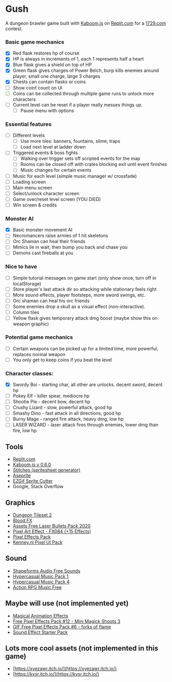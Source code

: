 # Gush

A dungeon brawler game built with [Kaboom.js](https://kaboomjs.com/) on [Replit.com](https://replit.com/) for a [1729.com](https://1729.com/) contest.

### Basic game mechanics
- [x] Red flask restores hp of course
- [x] HP is always in increments of 1, each 1 represents half a heart
- [x] Blue flask gives a shield on top of HP
- [x] Green flask gives charges of Power Belch, burp kills enemies around player, small one charge, large 3 charges
- [x] Chests can contain flasks or coins
 - [ ] Show coint count on UI
- [ ] Coins can be collected through multiple game runs to unlock more characters
- [ ] Current level can be reset if a player really messes things up.
  - [ ] Pause menu with options

### Essential features
- [ ] Different levels
  - [ ] Use more tiles: banners, fountains, slime, traps
  - [ ] Load next level at ladder down
- [ ] Triggered events & boss fights
  - [ ] Walking over trigger sets off scripted events for the map
  - [ ] Rooms can be closed off with crates blocking exit until event finishes
  - [ ] Music changes for certain events
- [ ] Music for each level (simple music manager w/ crossfade)
- [ ] Loading screen
- [ ] Main menu screen
- [ ] Select/unlock character screen
- [ ] Game over/reset level screen (YOU DIED)
- [ ] Win screen & credits

### Monster AI
- [x] Basic monster movement AI
- [ ] Necromancers raise armies of 1 hit skeletons
- [ ] Orc Shaman can heal their friends
- [ ] Mimics lie in wait, then bump you back and chase you
- [ ] Demons cast fireballs at you

### Nice to have
- [ ] Simple tutorial messages on game start (only show once, turn off in localStorage)
- [ ] Store player's last attack dir so attacking while stationary feels right
- [ ] More sound effects, player footsteps, more sword swings, etc.
- [ ] Orc shaman can heal his orc friends
- [ ] Some enemies drop a skull as a visual effect (non-interactive).
- [ ] Column tiles
- [ ] Yellow flask gives temporary attack dmg boost (maybe show this on weapon graphic)

### Potential game mechanics
- [ ] Certain weapons can be picked up for a limited time, more powerful, replaces normal weapon
- [ ] You only get to keep coins if you beat the level

### Character classes:
- [x] Swordy Boi - starting char, all other are unlocks. decent sword, decent hp
- [ ] Pokey Elf - killer spear, mediocre hp
- [ ] Shootie Pie - decent bow, decent hp
- [ ] Crushy Lizard - slow, powerful attack, good hp
- [ ] Smashy Dino - fast attack in all directions, good hp
- [ ] Burny Mage - ranged fire attack, heavy dmg, low hp
- [ ] LASER WIZARD - laser attack fires through enemies, lower dmg than fire, low hp

## Tools
- [Replit.com](https://replit.com/)
- [Kaboom.js v 0.6.0](https://kaboomjs.com/)
- [Stitches (spritesheet generator)](https://draeton.github.io/stitches/)
- [Aseprite](https://www.aseprite.org/)
- [EZGif Sprite Cutter](https://ezgif.com/sprite-cutter)
- Google, Stack Overflow

## Graphics
- [Dungeon Tileset 2](https://0x72.itch.io/dungeontileset-ii)
- [Blood FX](https://jasontomlee.itch.io/blood-fx)
- [Assets Free Laser Bullets Pack 2020](https://wenrexa.itch.io/laser2020)
- [Pixel Art Effect - FX084 (+15 Effects)](https://kvsr.itch.io/fx084)
- [Pixel Effects Pack](https://codemanu.itch.io/pixelart-effect-pack)
- [Kenney.nl Pixel UI Pack](https://kenney.nl/assets/pixel-ui-pack)

## Sound
- [Shapeforms Audio Free Sounds](https://shapeforms.itch.io/shapeforms-audio-free-sfx)
- [Hypercasual Music Pack 1](https://www.void1gaming.com/hypercasual-music-pack-1)
- [Hypercasual Music Pack 4](https://www.void1gaming.com/hypercasual-music-pack-4)
- [Action RPG Music Free](https://vgcomposer.itch.io/action-rpg-music-free)

## Maybe will use (not implemented yet)
- [Magical Animation Effects](https://pimen.itch.io/magical-animation-effects)
- [Free Pixel Effects Pack #12 - Mini Magick Shoots 3](https://xyezawr.itch.io/gif-free-pixel-effects-pack-12-mini-magick-shoots-3)
- [GIF Free Pixel Effects Pack #6 - forks of flame](https://xyezawr.itch.io/gif-free-pixel-effects-pack-6-forks-of-flame)
- [Sound Effect Starter Pack](https://simon13666.itch.io/sound-starter-pack)

## Lots more cool assets (not implemented in this game)
- [https://xyezawr.itch.io/](https://xyezawr.itch.io/)
- [https://kvsr.itch.io/](https://kvsr.itch.io/)